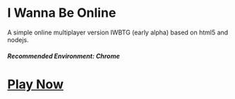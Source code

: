 # I Wanna Be Online
A simple online multiplayer version IWBTG (early alpha) based on html5 and nodejs.
##### Recommended Environment: Chrome
# [Play Now](http://iwbonline.wswlymf.space:1096)
